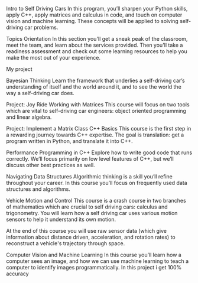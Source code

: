 Intro to Self Driving Cars
In this program, you’ll sharpen your Python skills, apply C++, apply matrices and calculus in code, and touch on computer vision and machine learning. These concepts will be applied to solving self-driving car problems.

Topics
Orientation
In this section you'll get a sneak peak of the classroom, meet the team, and learn about the services provided. Then you'll take a readiness assessment and check out some learning resources to help you make the most out of your experience.

My project

Bayesian Thinking
Learn the framework that underlies a self-driving car’s understanding of itself and the world around it, and to see the world the way a self-driving car does.

Project: Joy Ride
Working with Matrices This course will focus on two tools which are vital to self-driving car engineers: object oriented programming and linear algebra.

Project: Implement a Matrix Class
C++ Basics This course is the first step in a rewarding journey towards C++ expertise. The goal is translation: get a program written in Python, and translate it into C++.

Performance Programming in C++
Explore how to write good code that runs correctly. We’ll focus primarily on low level features of C++, but we’ll discuss other best practices as well.

Navigating Data Structures
Algorithmic thinking is a skill you’ll refine throughout your career. In this course you’ll focus on frequently used data structures and algorithms.

Vehicle Motion and Control
This course is a crash course in two branches of mathematics which are crucial to self driving cars: calculus and trigonometry. You will learn how a self driving car uses various motion sensors to help it understand its own motion.

At the end of this course you will use raw sensor data (which give information about distance driven, acceleration, and rotation rates) to reconstruct a vehicle's trajectory through space.

Computer Vision and Machine Learning
In this course you’ll learn how a computer sees an image, and how we can use machine learning to teach a computer to identify images programmatically. In this project i get 100% accuracy
